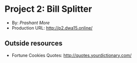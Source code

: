 # Project 2: Bill Splitter
+ By: *Prashant More*
+ Production URL: <http://p2.dwa15.online/>

## Outside resources
+ Fortune Cookies Quotes: <http://quotes.yourdictionary.com/>

